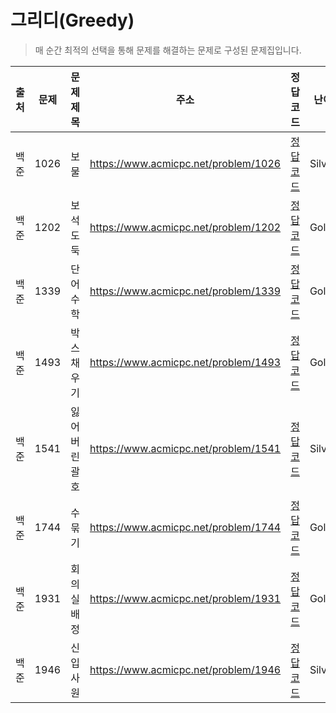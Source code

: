 # 그리디(Greedy)

> 매 순간 최적의 선택을 통해 문제를 해결하는 문제로 구성된 문제집입니다.

| 출처 | 문제 | 문제 제목     | 주소                                 | 정답 코드                   | 난이도   | 정답 여부 |
| ---- | ---- | ------------- | ------------------------------------ | --------------------------- | -------- | --------- |
| 백준 | 1026 | 보물          | https://www.acmicpc.net/problem/1026 | [정답 코드](./0x0E/1026.js) | Silver.4 | ✅        |
| 백준 | 1202 | 보석 도둑     | https://www.acmicpc.net/problem/1202 | [정답 코드](./0x0E/1202.js) | Gold.2   | ❌        |
| 백준 | 1339 | 단어 수학     | https://www.acmicpc.net/problem/1339 | [정답 코드](./0x0E/1339.js) | Gold.4   | ❌        |
| 백준 | 1493 | 박스 채우기   | https://www.acmicpc.net/problem/1493 | [정답 코드](./0x0E/1493.js) | Gold.2   | ❌        |
| 백준 | 1541 | 잃어버린 괄호 | https://www.acmicpc.net/problem/1541 | [정답 코드](./0x0E/1541.js) | Silver.2 | ✅        |
| 백준 | 1744 | 수 묶기       | https://www.acmicpc.net/problem/1744 | [정답 코드](./0x0E/1744.js) | Gold.4   | ❌        |
| 백준 | 1931 | 회의실 배정   | https://www.acmicpc.net/problem/1931 | [정답 코드](./0x0E/1931.js) | Gold.5   | ❌        |
| 백준 | 1946 | 신입 사원     | https://www.acmicpc.net/problem/1946 | [정답 코드](./0x0E/1946.js) | Silver.1 | ❌        |
